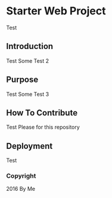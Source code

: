 # Starter Web Project
Test

## Introduction
Test
Some Test 2

## Purpose
Test
Some Test 3

## How To Contribute
Test
Please for this repository

## Deployment
Test

### Copyright

2016 By Me


